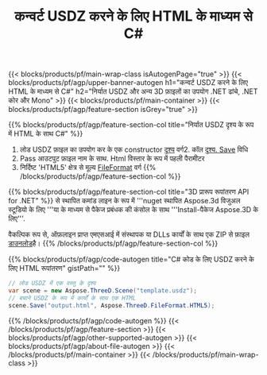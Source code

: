 ﻿---
title: कन्वर्ट USDZ करने के लिए HTML के माध्यम से C# 
description: कन्वर्ट USDZ और अन्य 3D फ़ाइलों का उपयोग .NET API
url: /hi/net/conversion/usdz-to-html/
family: 3d
platformtag: net
feature: conversion
informat: USDZ
outformat: HTML
otherformats: DRC ASE RVM DAE 3MF AMF JT FBX 
---
{{< blocks/products/pf/main-wrap-class isAutogenPage="true" >}}
{{< blocks/products/pf/agp/upper-banner-autogen h1="कन्वर्ट USDZ करने के लिए HTML के माध्यम से C#" h2="निर्यात USDZ और अन्य 3D फ़ाइलों का उपयोग .NET ढांचे, .NET कोर और Mono" >}}
{{< blocks/products/pf/main-container >}}
{{< blocks/products/pf/agp/feature-section isGrey="true" >}}

{{% blocks/products/pf/agp/feature-section-col title="निर्यात USDZ दृश्य के रूप में HTML के साथ C#" %}}
1. लोड USDZ फ़ाइल का उपयोग कर के एक constructor [दृश्य](https://apireference.aspose.com/3d/net/aspose.threed/scene) वर्ग2. कॉल [दृश्य. Save](https://apireference.aspose.com/3d/net/aspose.threed/scene/methods/save/index) विधि
3. Pass आउटपुट फ़ाइल नाम के साथ. Html विस्तार के रूप में पहली पैरामीटर
4. निर्दिष्ट 'HTML5' क्षेत्र से मूल्य [FileFormat](https://apireference.aspose.com/3d/net/aspose.threed/fileformat/fields/index) वर्ग
{{% /blocks/products/pf/agp/feature-section-col %}}

{{% blocks/products/pf/agp/feature-section-col title="3D प्रारूप रूपांतरण API for .NET" %}}
से स्थापित कमांड लाइन के रूप में '''nuget स्थापित Aspose.3d विजुअल स्टूडियो के लिए '''या के माध्यम से पैकेज प्रबंधक की कंसोल के साथ '''Install-पैकेज Aspose.3D के लिए'''.

वैकल्पिक रूप से, ऑफ़लाइन प्राप्त एमएसआई में संस्थापक या DLLs कार्यों के साथ एक ZIP से फ़ाइल [डाउनलोड](https://downloads.aspose.com/3d/net)है।
{{% /blocks/products/pf/agp/feature-section-col %}}

{{% blocks/products/pf/agp/code-autogen title="C# कोड के लिए USDZ करने के लिए HTML रूपांतरण" gistPath="" %}}
```cs
// लोड USDZ में एक वस्तु के दृश्य 
var scene = new Aspose.ThreeD.Scene("template.usdz");
// बचाने USDZ के रूप में कार्यों के साथ एक HTML 
scene.Save("output.html", Aspose.ThreeD.FileFormat.HTML5);

```
{{% /blocks/products/pf/agp/code-autogen %}}
{{< /blocks/products/pf/agp/feature-section >}}
{{< blocks/products/pf/agp/other-supported-autogen >}}
{{< blocks/products/pf/agp/about-file-autogen >}}
{{< /blocks/products/pf/main-container >}}
{{< /blocks/products/pf/main-wrap-class >}}